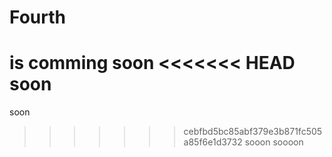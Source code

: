 # Fourth

is comming
soon
<<<<<<< HEAD
soon
=======
soon
>>>>>>> cebfbd5bc85abf379e3b871fc505a85f6e1d3732
sooon
soooon
